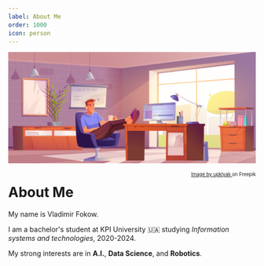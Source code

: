 ```yaml
---
label: About Me
order: 1000
icon: person
---
```


![](/assets/about_me_page/freelancer-home-office-relaxed-man-workplace.jpg)

<sup><sup style="float:right;">
<a href="https://www.freepik.com/free-vector/freelancer-home-office-relaxed-man-workplace_17153677.htm#query=freelancer&position=39&from_view=search&track=sph">
Image by upklyak
</a> on Freepik
</sup></sup>


# About Me

My name is Vladimir Fokow.

I am a bachelor's student at KPI University 🇺🇦 studying *Information systems and technologies*, 2020-2024.

My strong interests are in **A.I.**, **Data Science**, and **Robotics**.

